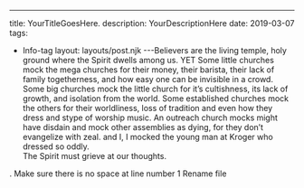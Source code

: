 ---
title: YourTitleGoesHere.
description: YourDescriptionHere
date: 2019-03-07
tags:
  - Info-tag
layout: layouts/post.njk
---Believers are the living temple, holy ground where the Spirit dwells among us.  YET
Some little churches mock the mega churches for their money, their barista, their lack of family togetherness, and how easy one can be invisible in a crowd.
Some big churches mock the little church for it’s cultishness, its lack of growth, and isolation from the world.
Some established churches mock the others for their worldliness, loss of tradition and even how they dress and stype of worship music.
An outreach church mocks might have disdain and mock other assemblies as dying, for they don’t evangelize with zeal.
and I, I mocked the young man at Kroger who dressed so oddly.  
The Spirit must grieve at our thoughts.

.  Make sure there is no space at line number 1
Rename file
